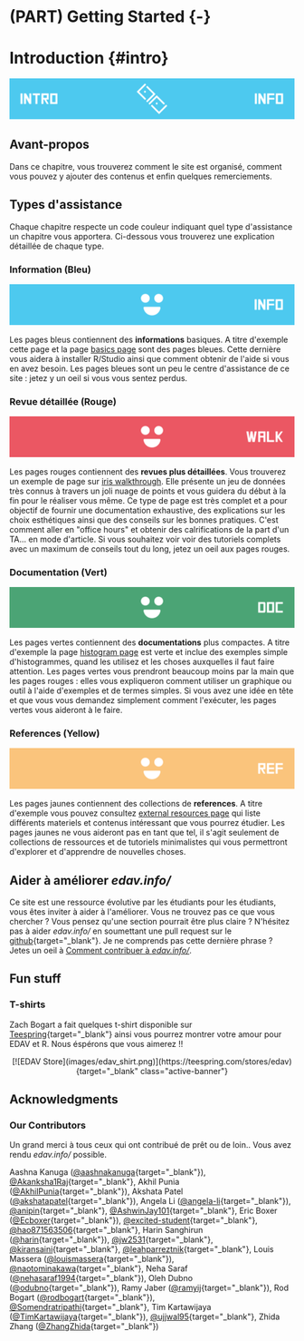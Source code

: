 # (PART) Getting Started {-}

# Introduction {#intro}

![](images/banners/banner_intro.png)

## Avant-propos
Dans ce chapitre, vous trouverez comment le site est organisé, comment vous pouvez y ajouter des contenus et enfin quelques remerciements.

## Types d'assistance

Chaque chapitre respecte un code couleur indiquant quel type d'assistance un chapitre vous apportera. Ci-dessous vous trouverez une explication détaillée de chaque type.

### Information (Bleu)

![](images/banners/banner_blue.png)

Les pages bleus contiennent des **informations** basiques. A titre d'exemple cette page et la page [basics page](basics.html) sont des pages bleues. Cette dernière vous aidera à installer R/Studio ainsi que comment obtenir de l'aide si vous en avez besoin. Les pages bleues sont un peu le centre d'assistance de ce site : jetez y un oeil si vous vous sentez perdus. 

### Revue détaillée (Rouge)

![](images/banners/banner_red.png)

Les pages rouges contiennent des **revues plus détaillées**. Vous trouverez un exemple de page sur [iris walkthrough](iris.html). Elle présente un jeu de données très connus à travers un joli nuage de points et vous guidera du début à la fin pour le réaliser vous même. Ce type de page est très complet et a pour objectif de fournir une documentation exhaustive, des explications sur les choix esthétiques ainsi que des conseils sur les bonnes pratiques. C'est comment aller en "office hours" et obtenir des calrifications de la part d'un TA... en mode d'article. Si vous souhaitez voir voir des tutoriels complets avec un maximum de conseils tout du long, jetez un oeil aux pages rouges.

### Documentation (Vert)

![](images/banners/banner_green.png)

Les pages vertes contiennent des **documentations** plus compactes. A titre d'exemple la page [histogram page](histo.html) est verte et inclue des exemples simple d'histogrammes, quand les utilisez et les choses auxquelles il faut faire attention. Les pages vertes vous prendront beaucoup moins par la main que les pages rouges : elles vous expliqueron comment utiliser un graphique ou outil à l'aide d'exemples et de termes simples. Si vous avez une idée en tête et que vous vous demandez simplement comment l'exécuter, les pages vertes vous aideront à le faire.

### References (Yellow)

![](images/banners/banner_yellow.png)

Les pages jaunes contiennent des collections de **references**. A titre d'exemple vous pouvez consultez [external resources page](general.html) qui liste différents materiels et contenus intéressant que vous pourrez étudier. Les pages jaunes ne vous aideront pas en tant que tel, il s'agit seulement de collections de ressources et de tutoriels minimalistes qui vous permettront d'explorer et d'apprendre de nouvelles choses.

## Aider à améliorer *edav.info/*

Ce site est une ressource évolutive par les étudiants pour les étudiants, vous êtes inviter à aider à l'améliorer. Vous ne trouvez pas ce que vous chercher ? Vous pensez qu'une section pourrait être plus claire ? N'hésitez pas à aider *edav.info/* en soumettant une pull request sur le [github](https://github.com/jtr13/EDAV){target="_blank"}. Je ne comprends pas cette dernière phrase ? Jetes un oeil à [Comment contribuer à *edav.info/*](contribute.html).

## Fun stuff

### T-shirts

Zach Bogart a fait quelques t-shirt disponible sur [Teespring](https://teespring.com/stores/edav){target="_blank"} ainsi vous pourrez montrer votre amour pour EDAV et R. Nous éspérons que vous aimerez !! <i class="far fa-smile"></i>

<center>
[![EDAV Store](images/edav_shirt.png)](https://teespring.com/stores/edav){target="_blank" class="active-banner"}
</center>

## Acknowledgments

### Our Contributors

Un grand merci à tous ceux qui ont contribué de prêt ou de loin.. Vous avez rendu *edav.info/* possible. 

<i class="fas fa-heart"></i>

Aashna Kanuga ([\@aashnakanuga](https://github.com/aashnakanuga){target="_blank"}), [\@Akanksha1Raj](https://github.com/Akanksha1Raj){target="_blank"}, Akhil Punia ([\@AkhilPunia](https://github.com/AkhilPunia){target="_blank"}), Akshata Patel ([\@akshatapatel](https://github.com/akshatapatel){target="_blank"}), Angela Li ([\@angela-li](https://github.com/angela-li){target="_blank"}), [\@anipin](https://github.com/anipin){target="_blank"}, [\@AshwinJay101](https://github.com/AshwinJay101){target="_blank"}, Eric Boxer ([\@Ecboxer](https://github.com/Ecboxer){target="_blank"}), [\@excited-student](https://github.com/excited-student){target="_blank"}, [\@hao871563506](https://github.com/hao871563506){target="_blank"}, Harin Sanghirun ([\@harin](https://github.com/harin){target="_blank"}), [\@jw2531](https://github.com/jw2531){target="_blank"}, [\@kiransaini](https://github.com/kiransaini){target="_blank"}, [\@leahparreztnik](https://github.com/leahparreztnik){target="_blank"}, Louis Massera ([\@louismassera](https://github.com/louismassera){target="_blank"}), [\@naotominakawa](https://github.com/naotominakawa){target="_blank"}, Neha Saraf ([\@nehasaraf1994](https://github.com/nehasaraf1994){target="_blank"}), Oleh Dubno ([\@odubno](https://github.com/odubno){target="_blank"}), Ramy Jaber ([\@ramyij](https://github.com/ramyij){target="_blank"}), Rod Bogart ([\@rodbogart](https://github.com/rodbogart){target="_blank"}), [\@Somendratripathi](https://github.com/Somendratripathi){target="_blank"}, Tim Kartawijaya ([\@TimKartawijaya](https://github.com/TimKartawijaya){target="_blank"}), [\@ujjwal95](https://github.com/ujjwal95){target="_blank"}, Zhida Zhang ([\@ZhangZhida](https://github.com/ZhangZhida){target="_blank"})
